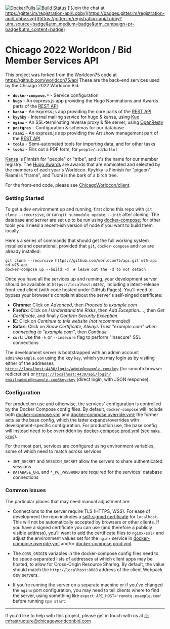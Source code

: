 [![DockerPulls](https://img.shields.io/docker/stars/worldcon75/api.svg)](https://hub.docker.com/r/worldcon75/api/)
[![Build Status](https://travis-ci.org/worldcon75/api.svg?branch=master)](https://travis-ci.org/worldcon75/api) [![Join the chat at https://gitter.im/registration-api/Lobby](https://badges.gitter.im/registration-api/Lobby.svg)](https://gitter.im/registration-api/Lobby?utm_source=badge&utm_medium=badge&utm_campaign=pr-badge&utm_content=badge)
# Chicago 2022 Worldcon / Bid Member Services API

This project was forked from the Worldcon75 code at https://github.com/worldcon75/api
These are the back-end services used by the Chicago 2022 Worldcon Bid:

- **`docker-compose.*`** - Service configuration
- **`hugo`** - An express.js app providing the Hugo Nominations and Awards parts of the [REST API](docs/index.md)
- **`kansa`** - An express.js app providing the core parts of the [REST API](docs/index.md)
- **`kyyhky`** - Internal mailing service for hugo & kansa, using [Kue](http://automattic.github.io/kue/)
- **`nginx`** - An SSL-terminating reverse proxy & file server, using [OpenResty](https://openresty.org/)
- **`postgres`** - Configuration & schemas for our database
- **`raami`** - An express.js app providing the Art show management part of the [REST API](docs/index.md)
- **`tools`** - Semi-automated tools for importing data, and for other tasks
- **`tuohi`** - Fills out a PDF form, for `people/:id/ballot`

[Kansa](https://en.wiktionary.org/wiki/kansa#Finnish) is Finnish for "people" or "tribe", and it's
the name for our member registry. The [Hugo Awards](http://www.thehugoawards.org/) are awards that
are nominated and selected by the members of each year's Worldcon. Kyyhky is Finnish for "pigeon",
Raami is "frame", and Tuohi is the bark of a birch tree.

For the front-end code, please see [ChicagoWorldcon/client](https://github.com/ChicagoWorldcon/client).


### Getting Started

To get a dev environment up and running, first clone this repo with `git clone --recursive`, or run
`git submodule update --init` after cloning. The database and server are set up to be run using
[docker-compose](https://docs.docker.com/compose/); for other tools you'll need a recent-ish version
of node if you want to build them locally.

Here's a series of commands that should get the full working system installed and operational,
provided that `git`, `docker-compose` and `npm` are already installed:

```
git clone --recursive https://github.com/worldcon75/api.git w75-api
cd w75-api
docker-compose up --build -d  # leave out the -d to not detach
```

Once you have all the services up and running, your development server should be available at
`https://localhost:4430/`, including a latest-release front-end client (with code hosted under
GitHub Pages). You'll need to bypass your browser's complaint about the server's self-singed
certificate:
  - **Chrome**: Click on _Advanced_, then _Proceed to example.com_
  - **Firefox**: Click on _I Understand the Risks_, then _Add Exception...._, then _Get
    Certificate_, and finally _Confirm Security Exception_
  - **IE**: Click on _Continue to this website (not recommended)_
  - **Safari**: Click on _Show Certificate_, _Always Trust "example.com" when connecting to
    "example.com"_, then _Continue_
  - **`curl`**: Use the `-k` or `--insecure` flag to perform "insecure" SSL connections

The development server is bootstrapped with an admin account `admin@example.com` using the key
`key`, which you may login as by visiting either of the addresses
[`https://localhost:4430/login/admin@example.com/key`](https://localhost:4430/login/admin@example.com/key)
(for smooth browser redicretion) or
[`https://localhost:4430/api/login?email=admin@example.com&key=key`](`https://localhost:4430/api/login?email=admin@example.com&key=key`)
(direct login, with JSON response).


### Configuration

For production use and otherwise, the services' configuration is controlled by the Docker Compose
config files. By default, `docker-compose` will include both [docker-compose.yml](docker-compose.yml)
and [docker-compose.override.yml](docker-compose.override.yml); the former acts as the base config,
which the latter expands/overrides with development-specific configuration. For production use, the
base config will instead need to be overridden by [docker-compose.prod.yml](docker-compose.prod.yml)
(see [`make prod`](Makefile)).

For the most part, services are configured using environment variables, some of which need to match
across services:
  - `JWT_SECRET` and `SESSION_SECRET` allow the servers to share authenticated sessions
  - `DATABASE_URL` and `*_PG_PASSWORD` are required for the services' database connections


### Common Issues

The particular places that may need manual adjustment are:

- Connections to the server require TLS (HTTPS, WSS). For ease of development the repo includes a
  [self-signed certificate](http://www.selfsignedcertificate.com/) for `localhost`. This will not
  be automatically accepted by browsers or other clients. If you have a signed certificate you can
  use (and therefore a publicly visible address), you'll want to add the certificate files to
  `nginx/ssl/` and adjust the environment values set for the `nginx` service in
  [docker-compose.override.yml](docker-compose.override.yml) and/or
  [docker-compose.prod.yml](docker-compose.prod.yml).

- The `CORS_ORIGIN` variables in the docker-compose config files need to be space-separated lists of
  addresses at which client apps may be hosted, to allow for Cross-Origin Resource Sharing. By
  default, the value should match the `http://localhost:8080` address of the client Webpack dev
  servers.

- If you're running the server on a separate machine or if you've changed the `nginx` port
  configuration, you may need to tell clients where to find the server, using something like
  `export API_HOST='remote.example.com'` before running `npm start`.


----

If you'd like to help with this project, please get in touch with us at
[it-infrastructure@chicagoworldconbid.com](mailto:it-infrastructure@chicagoworldconbid.com)

